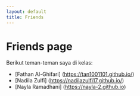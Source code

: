 ```yaml
---
layout: default
title: Friends
---
```

# Friends page

Berikut teman-teman saya di kelas:
- [Fathan Al-Ghifari] (https://tan1001101.github.io/)
- [Nadila Zulfi] (https://nadilazulfi17.github.io/)
- [Nayla Ramadhani] (https://nayla-2.github.io)